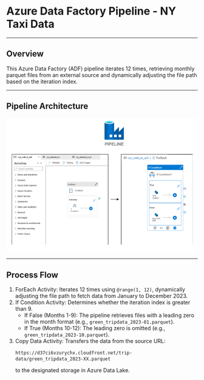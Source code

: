 # Azure Data Factory Pipeline - NY Taxi Data

---

## Overview  
This Azure Data Factory (ADF) pipeline iterates 12 times, retrieving monthly parquet files from an external source and dynamically adjusting the file path based on the iteration index.

---

## Pipeline Architecture  
<div align="center">
    <img src="https://raw.githubusercontent.com/juancarlosierrac/NYTaxi-DataEngineeringProject/main/images/ADF_NYTaxi_Project.png" width="800px"/>
</div>

---

## Process Flow  
1. ForEach Activity: Iterates 12 times using `@range(1, 12)`, dynamically adjusting the file path to fetch data from January to December 2023.
2. If Condition Activity: Determines whether the iteration index is greater than 9.
   - If False (Months 1-9): The pipeline retrieves files with a leading zero in the month format (e.g., `green_tripdata_2023-01.parquet`).
   - If True (Months 10-12): The leading zero is omitted (e.g., `green_tripdata_2023-10.parquet`).
3. Copy Data Activity: Transfers the data from the source URL:
   ```
   https://d37ci6vzurychx.cloudfront.net/trip-data/green_tripdata_2023-XX.parquet
   ```
   to the designated storage in Azure Data Lake.